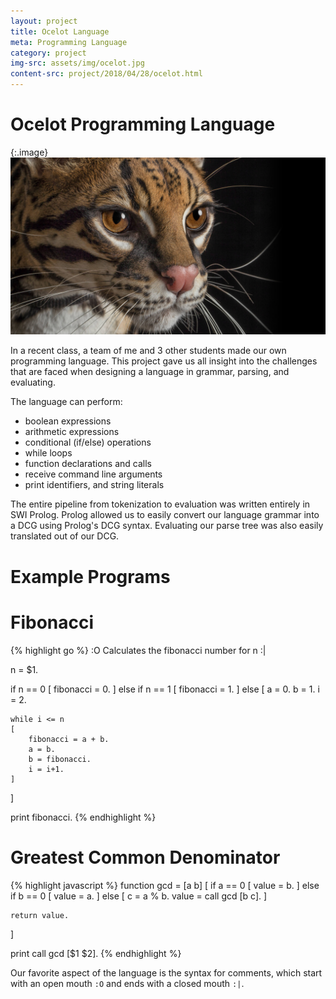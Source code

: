 ```yaml
---
layout: project
title: Ocelot Language
meta: Programming Language
category: project
img-src: assets/img/ocelot.jpg
content-src: project/2018/04/28/ocelot.html
---
```


# Ocelot Programming Language

{:.image}
![Alt text](assets/img/ocelot.jpg "My Title")

In a recent class, a team of me and 3 other students made our own
programming language. This project gave us all insight into the challenges
that are faced when designing a language in grammar, parsing, and evaluating.

The language can perform:
* boolean expressions
* arithmetic expressions
* conditional (if/else) operations
* while loops
* function declarations and calls
* receive command line arguments
* print identifiers, and string literals

The entire pipeline from tokenization to evaluation was written entirely in SWI Prolog.
Prolog allowed us to easily convert our language grammar into a DCG using Prolog's DCG syntax.
Evaluating our parse tree was also easily translated out of our DCG.

# Example Programs

# Fibonacci
{% highlight go %}
:O Calculates the fibonacci number for n :|

n = $1.

if n == 0
[
    fibonacci = 0.
]
else if n == 1
[
    fibonacci = 1.
]
else
[
    a = 0.
    b = 1.
    i = 2.

    while i <= n
    [
        fibonacci = a + b.
        a = b.
        b = fibonacci.
        i = i+1.
    ]
]

print fibonacci.
{% endhighlight %}

# Greatest Common Denominator
{% highlight javascript %}
function gcd = [a b] [
    if a == 0 [
        value = b.
    ]
    else if b == 0 [
        value = a.
    ]
    else [
        c = a % b.
        value = call gcd [b c].
    ]

    return value.
]

print call gcd [$1 $2].
{% endhighlight %}

Our favorite aspect of the language is the syntax for comments, which start with an open mouth
`:O` and ends with a closed mouth `:|`.
